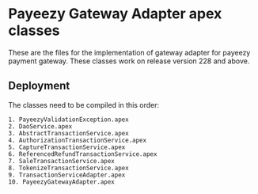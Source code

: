 # Payeezy Gateway Adapter apex classes

These are the files for the implementation of gateway adapter for payeezy payment gateway.
These classes work on release version 228 and above.

## Deployment

The classes need to be compiled in this order:

```
1. PayeezyValidationException.apex
2. DaoService.apex
3. AbstractTransactionService.apex
4. AuthorizationTransactionService.apex
5. CaptureTransactionService.apex
6. ReferencedRefundTransactionService.apex
7. SaleTransactionService.apex
8. TokenizeTransactionService.apex
9. TransactionServiceAdapter.apex
10. PayeezyGatewayAdapter.apex
```
